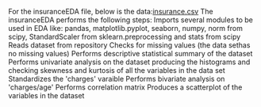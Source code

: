 For the insuranceEDA file, below is the data:[insurance.csv](https://github.com/Teddybrian/Machine-Learning/files/10611146/insurance.csv)
The insuranceEDA performs the following steps:
Imports several modules to be used in EDA like: pandas, matplotlib.pyplot, seaborn, numpy, norm from scipy, StandardScaler from sklearn.preprocessing and stats from scipy
Reads dataset from repository
Checks for missing values (the data sethas no missing values)
Performs descriptive statistical summary of the dataset
Performs univariate analysis on the dataset producing the histograms and checking skewness and kurtosis of all the variables in the data set
Standardizes the 'charges' varaible
Performs bivariate analysis on 'charges/age'
Performs correlation matrix
Produces a scatterplot of the variables in the dataset
